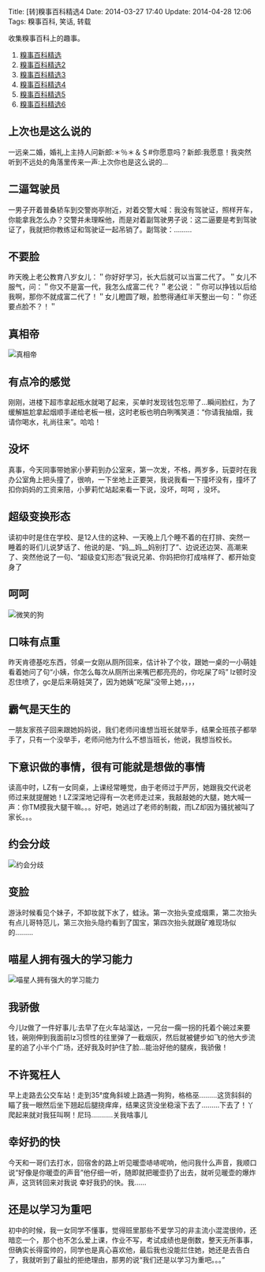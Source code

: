 Title: [转]糗事百科精选4
Date: 2014-03-27 17:40
Update: 2014-04-28 12:06
Tags: 糗事百科, 笑话, 转载

[1]: /static/images/qiushibaike/ZhenXiangDi.jpg
[2]: /static/images/qiushibaike/dog-smiling.jpg
[3]: /static/images/qiushibaike/yuehuifenqi.jpg
[4]: /static/images/qiushibaike/CatLearnsFast.jpg

收集糗事百科上的趣事。

1. [糗事百科精选](/collection/qiushibaike.html)
2. [糗事百科精选2](/collection/qiushibaike2.html)
3. [糗事百科精选3](/collection/qiushibaike3.html)
4. [糗事百科精选4](/collection/qiushibaike4.html)
5. [糗事百科精选5](/collection/qiushibaike5.html)
6. [糗事百科精选6](/collection/qiushibaike6.html)

## 上次也是这么说的
一远亲二婚，婚礼上主持人问新郎:＊％＊＆＄#你愿意吗？新郎:我愿意！我突然听到不远处的角落里传来一声:上次你也是这么说的…

## 二逼驾驶员
一男子开着普桑轿车到交警岗亭附近，对着交警大喊：我没有驾驶证，照样开车，你能拿我怎么办？交警并未理睬他，而是对着副驾驶男子说：这二逼要是考到驾驶证了，我就把你教练证和驾驶证一起吊销了。副驾驶：………

## 不要脸
昨天晚上老公教育八岁女儿：＂你好好学习，长大后就可以当富二代了。＂女儿不服气，问：＂你又不是富一代，我怎么成富二代？＂老公说：＂你可以挣钱以后给我啊，那你不就成富二代了！＂女儿瞪圆了眼，脸憋得通红半天整出一句：＂你还要点脸不？！＂

## 真相帝
![真相帝][1]

## 有点冷的感觉
刚刚，进楼下超市拿起瓶水就喝了起来，买单时发现钱包忘带了…瞬间脸红，为了缓解尴尬拿起烟顺手递给老板一根，这时老板也明白咧嘴笑道：“你请我抽烟，我请你喝水，礼尚往来”。哈哈！

## 没坏
真事，今天同事带她家小萝莉到办公室来，第一次发，不格，两岁多，玩耍时在我办公室角上把头撞了，很响，一下坐地上正要哭，我说我看一下撞坏没有，撞坏了扣你妈妈的工资来陪，小萝莉忙站起来看一下说，没坏，呵呵 ，没坏。

## 超级变换形态
读初中时是住在学校、是12人住的这种、一天晚上几个睡不着的在打排、突然一睡着的哥们儿说梦话了、他说的是、“妈__妈__妈别打了”、边说还边哭、高潮来了、突然他说了一句、“超级变幻形态”我说兄弟、你妈把你打成啥样了、都开始变身了

## 呵呵
![微笑的狗][2]

## 口味有点重
昨天肯德基吃东西，邻桌一女刚从厕所回来，估计补了个妆，跟她一桌的一小萌娃看着她问了句“小姨，你怎么每次从厕所出来嘴巴都亮亮的，你吃屎了吗” lz顿时没忍住喷了，gc是后来萌娃哭了，因为她姨“吃屎”没带上她，，，，

## 霸气是天生的
一朋友家孩子回来跟她妈妈说，我们老师问谁想当班长就举手，结果全班孩子都举手了，只有一个没举手，老师问他为什么不想当班长，他说，我想当校长。

## 下意识做的事情，很有可能就是想做的事情
读高中时，LZ有一女同桌，上课经常睡觉，由于老师过于严厉，她跟我交代说老师过来就提醒她！LZ深深地记得有一次老师走过来，我敲敲她的大腿，她大喊一声：你TM摸我大腿干嘛。。。好吧，她逃过了老师的制裁，而LZ却因为骚扰被叫了家长。。。

## 约会分歧
![约会分歧][3]

## 变脸
游泳时候看见个妹子，不卸妆就下水了，蛙泳。第一次抬头变成烟熏，第二次抬头有点儿哥特范儿，第三次抬头隐约看到了国宝，第四次抬头就跟矿难现场似的………

## 喵星人拥有强大的学习能力
![喵星人拥有强大的学习能力][4]

## 我骄傲
今儿lz做了一件好事儿:去早了在火车站溜达，一兄台一瘸一拐的托着个碗过来要钱，碗刚伸到我面前lz习惯性的往里弹了一截烟灰，然后就被健步如飞的他大步流星的追了小半个广场，还好我及时护住了脸...能治好他的腿疾，我骄傲！

## 不许冤枉人
早上走路去公交车站！走到35°度角斜坡上路遇一狗狗，格格巫.........这货斜斜的瞄了我一眼然后坐下翘起后腿挠痒痒，结果这货没坐稳滚下去了.........下去了！丫爬起来就对我狂叫啊！尼玛...........关我啥事儿

## 幸好扔的快
今天和一哥们去打水，回宿舍的路上听见暖壶哧哧呢响，他问我什么声音，我顺口说“好像是你暖壶的声音”他仔细一听，随即就把暖壶扔了出去，就听见暖壶的爆炸声，这货转回来对我说 幸好我扔的快。我……

## 还是以学习为重吧
初中的时候，我一女同学不懂事，觉得班里那些不爱学习的非主流小混混很帅，还暗恋一个，那个也不怎么爱上课，作业不写，考试成绩也是倒数，整天无所事事，但确实长得蛮帅的，同学也是真心喜欢他，最后我也没能拦住她，她还是去告白了，我就听到了最扯的拒绝理由，那男的说“我们还是以学习为重吧。。。”

